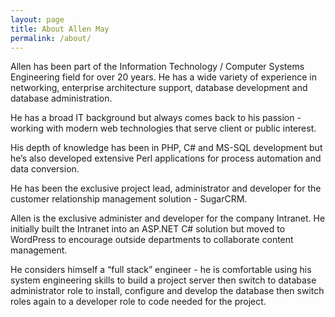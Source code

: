 ```yaml
---
layout: page
title: About Allen May
permalink: /about/
---
```


<!-- This is the base Jekyll theme. You can find out more info about customizing your Jekyll theme, as well as basic Jekyll usage documentation at [jekyllrb.com](http://jekyllrb.com/)

You can find the source code for the Jekyll new theme at: [github.com/jglovier/jekyll-new](https://github.com/jglovier/jekyll-new)

You can find the source code for Jekyll at [github.com/jekyll/jekyll](https://github.com/jekyll/jekyll) -->

Allen has been part of the Information Technology / Computer Systems Engineering field for over 20 years. He has a wide variety of experience in networking, enterprise architecture support, database development and database administration.  

He has a broad IT background but always comes back to his passion - working with modern web technologies that serve client or public interest.  

His depth of knowledge has been in PHP, C# and MS-SQL development but he’s also developed extensive Perl applications for process automation and data conversion.  

He has been the exclusive project lead, administrator and developer for the customer relationship management solution - SugarCRM.  

Allen is the exclusive administer and developer for the company Intranet. He initially built the Intranet into an ASP.NET C# solution but moved to WordPress to encourage outside departments to collaborate content management.  

He considers himself a “full stack” engineer - he is comfortable using his system engineering skills to build a project server then switch to database administrator role to install, configure and develop the database then switch roles again to a developer role to code needed for the project.  

